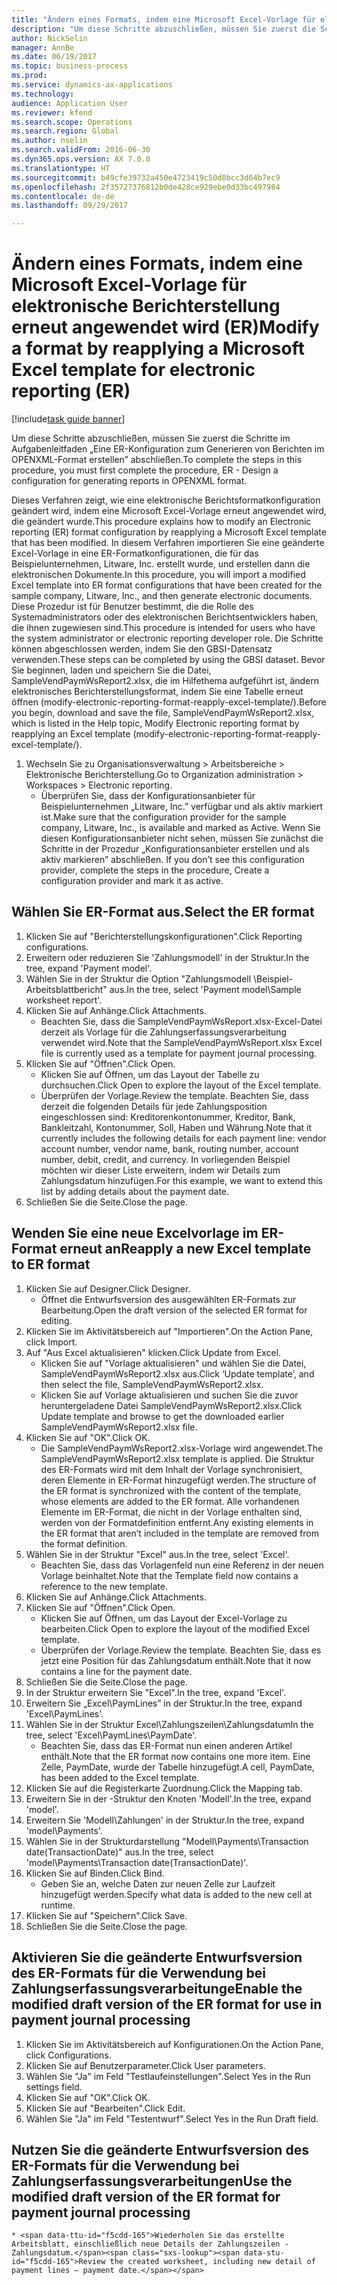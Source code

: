```yaml
--- 
title: "Ändern eines Formats, indem eine Microsoft Excel-Vorlage für elektronische Berichterstellung erneut angewendet wird (ER)"
description: "Um diese Schritte abzuschließen, müssen Sie zuerst die Schritte im Aufgabenleitfaden „Eine ER-Konfiguration zum Generieren von Berichten im OPENXML-Format erstellen” abschließen."
author: NickSelin
manager: AnnBe
ms.date: 06/19/2017
ms.topic: business-process
ms.prod: 
ms.service: dynamics-ax-applications
ms.technology: 
audience: Application User
ms.reviewer: kfend
ms.search.scope: Operations
ms.search.region: Global
ms.author: nselin
ms.search.validFrom: 2016-06-30
ms.dyn365.ops.version: AX 7.0.0
ms.translationtype: HT
ms.sourcegitcommit: b49cfe39732a450e4723419c50d8bcc3d64b7ec9
ms.openlocfilehash: 2f35727376812b0de428ce929ebe0d33bc497984
ms.contentlocale: de-de
ms.lasthandoff: 09/29/2017

---
```

# <a name="modify-a-format-by-reapplying-a-microsoft-excel-template-for-electronic-reporting-er"></a><span data-ttu-id="f5cdd-103">Ändern eines Formats, indem eine Microsoft Excel-Vorlage für elektronische Berichterstellung erneut angewendet wird (ER)</span><span class="sxs-lookup"><span data-stu-id="f5cdd-103">Modify a format by reapplying a Microsoft Excel template for electronic reporting (ER)</span></span>

[!include[task guide banner](../../includes/task-guide-banner.md)]

<span data-ttu-id="f5cdd-104">Um diese Schritte abzuschließen, müssen Sie zuerst die Schritte im Aufgabenleitfaden „Eine ER-Konfiguration zum Generieren von Berichten im OPENXML-Format erstellen” abschließen.</span><span class="sxs-lookup"><span data-stu-id="f5cdd-104">To complete the steps in this procedure, you must first complete the procedure, ER - Design a configuration for generating reports in OPENXML format.</span></span>

<span data-ttu-id="f5cdd-105">Dieses Verfahren zeigt, wie eine elektronische Berichtsformatkonfiguration geändert wird, indem eine Microsoft Excel-Vorlage erneut angewendet wird, die geändert wurde.</span><span class="sxs-lookup"><span data-stu-id="f5cdd-105">This procedure explains how to modify an Electronic reporting (ER) format configuration by reapplying a Microsoft Excel template that has been modified.</span></span> <span data-ttu-id="f5cdd-106">In diesem Verfahren importieren Sie eine geänderte Excel-Vorlage in eine ER-Formatkonfigurationen, die für das Beispielunternehmen, Litware, Inc. erstellt wurde, und erstellen dann die elektronischen Dokumente.</span><span class="sxs-lookup"><span data-stu-id="f5cdd-106">In this procedure, you will import a modified Excel template into ER format configurations that have been created for the sample company, Litware, Inc., and then generate electronic documents.</span></span> <span data-ttu-id="f5cdd-107">Diese Prozedur ist für Benutzer bestimmt, die die Rolle des Systemadministrators oder des elektronischen Berichtsentwicklers haben, die ihnen zugewiesen sind.</span><span class="sxs-lookup"><span data-stu-id="f5cdd-107">This procedure is intended for users who have the system administrator or electronic reporting developer role.</span></span> <span data-ttu-id="f5cdd-108">Die Schritte können abgeschlossen werden, indem Sie den GBSI-Datensatz verwenden.</span><span class="sxs-lookup"><span data-stu-id="f5cdd-108">These steps can be completed by using the GBSI dataset.</span></span> <span data-ttu-id="f5cdd-109">Bevor Sie beginnen, laden und speichern Sie die Datei, SampleVendPaymWsReport2.xlsx, die im Hilfethema aufgeführt ist, ändern elektronisches Berichterstellungsformat, indem Sie eine Tabelle erneut öffnen (modify-electronic-reporting-format-reapply-excel-template/).</span><span class="sxs-lookup"><span data-stu-id="f5cdd-109">Before you begin, download and save the file, SampleVendPaymWsReport2.xlsx, which is listed in the Help topic, Modify Electronic reporting format by reapplying an Excel template (modify-electronic-reporting-format-reapply-excel-template/).</span></span>

1. <span data-ttu-id="f5cdd-110">Wechseln Sie zu Organisationsverwaltung > Arbeitsbereiche > Elektronische Berichterstellung.</span><span class="sxs-lookup"><span data-stu-id="f5cdd-110">Go to Organization administration > Workspaces > Electronic reporting.</span></span>
    * <span data-ttu-id="f5cdd-111">Überprüfen Sie, dass der Konfigurationsanbieter für Beispielunternehmen „Litware, Inc.” verfügbar und als aktiv markiert ist.</span><span class="sxs-lookup"><span data-stu-id="f5cdd-111">Make sure that the configuration provider for the sample company, Litware, Inc., is available and marked as Active.</span></span> <span data-ttu-id="f5cdd-112">Wenn Sie diesen Konfigurationsanbieter nicht sehen, müssen Sie zunächst die Schritte in der Prozedur „Konfigurationsanbieter erstellen und als aktiv markieren” abschließen. </span><span class="sxs-lookup"><span data-stu-id="f5cdd-112">If you don’t see this configuration provider, complete the steps in the procedure, Create a configuration provider and mark it as active.</span></span>  

## <a name="select-the-er-format"></a><span data-ttu-id="f5cdd-113">Wählen Sie ER-Format aus.</span><span class="sxs-lookup"><span data-stu-id="f5cdd-113">Select the ER format</span></span>
1. <span data-ttu-id="f5cdd-114">Klicken Sie auf "Berichterstellungskonfigurationen".</span><span class="sxs-lookup"><span data-stu-id="f5cdd-114">Click Reporting configurations.</span></span>
2. <span data-ttu-id="f5cdd-115">Erweitern oder reduzieren Sie 'Zahlungsmodell' in der Struktur.</span><span class="sxs-lookup"><span data-stu-id="f5cdd-115">In the tree, expand 'Payment model'.</span></span>
3. <span data-ttu-id="f5cdd-116">Wählen Sie in der Struktur die Option "Zahlungsmodell \Beispiel-Arbeitsblattbericht" aus.</span><span class="sxs-lookup"><span data-stu-id="f5cdd-116">In the tree, select 'Payment model\Sample worksheet report'.</span></span>
4. <span data-ttu-id="f5cdd-117">Klicken Sie auf Anhänge.</span><span class="sxs-lookup"><span data-stu-id="f5cdd-117">Click Attachments.</span></span>
    * <span data-ttu-id="f5cdd-118">Beachten Sie, dass die SampleVendPaymWsReport.xlsx-Excel-Datei derzeit als Vorlage für die Zahlungserfassungsverarbeitung verwendet wird.</span><span class="sxs-lookup"><span data-stu-id="f5cdd-118">Note that the SampleVendPaymWsReport.xlsx Excel file is currently used as a template for payment journal processing.</span></span>   
5. <span data-ttu-id="f5cdd-119">Klicken Sie auf "Öffnen".</span><span class="sxs-lookup"><span data-stu-id="f5cdd-119">Click Open.</span></span>
    * <span data-ttu-id="f5cdd-120">Klicken Sie auf Öffnen, um das Layout der Tabelle zu durchsuchen.</span><span class="sxs-lookup"><span data-stu-id="f5cdd-120">Click Open to explore the layout of the Excel template.</span></span>  
    * <span data-ttu-id="f5cdd-121">Überprüfen der Vorlage.</span><span class="sxs-lookup"><span data-stu-id="f5cdd-121">Review the template.</span></span> <span data-ttu-id="f5cdd-122">Beachten Sie, dass derzeit die folgenden Details für jede Zahlungsposition eingeschlossen sind: Kreditorenkontonummer, Kreditor, Bank, Bankleitzahl, Kontonummer, Soll, Haben und Währung.</span><span class="sxs-lookup"><span data-stu-id="f5cdd-122">Note that it currently includes the following details for each payment line: vendor account number, vendor name, bank, routing number, account number, debit, credit, and currency.</span></span> <span data-ttu-id="f5cdd-123">In vorliegenden Beispiel möchten wir dieser Liste erweitern, indem wir Details zum Zahlungsdatum hinzufügen.</span><span class="sxs-lookup"><span data-stu-id="f5cdd-123">For this example, we want to extend this list by adding details about the payment date.</span></span>   
6. <span data-ttu-id="f5cdd-124">Schließen Sie die Seite.</span><span class="sxs-lookup"><span data-stu-id="f5cdd-124">Close the page.</span></span>

## <a name="reapply-a-new-excel-template-to-er-format"></a><span data-ttu-id="f5cdd-125">Wenden Sie eine neue Excelvorlage im ER-Format erneut an</span><span class="sxs-lookup"><span data-stu-id="f5cdd-125">Reapply a new Excel template to ER format</span></span>
1. <span data-ttu-id="f5cdd-126">Klicken Sie auf Designer.</span><span class="sxs-lookup"><span data-stu-id="f5cdd-126">Click Designer.</span></span>
    * <span data-ttu-id="f5cdd-127">Öffnet die Entwurfsversion des ausgewählten ER-Formats zur Bearbeitung.</span><span class="sxs-lookup"><span data-stu-id="f5cdd-127">Open the draft version of the selected ER format for editing.</span></span>  
2. <span data-ttu-id="f5cdd-128">Klicken Sie im Aktivitätsbereich auf "Importieren".</span><span class="sxs-lookup"><span data-stu-id="f5cdd-128">On the Action Pane, click Import.</span></span>
3. <span data-ttu-id="f5cdd-129">Auf "Aus Excel aktualisieren" klicken.</span><span class="sxs-lookup"><span data-stu-id="f5cdd-129">Click Update from Excel.</span></span>
    * <span data-ttu-id="f5cdd-130">Klicken Sie auf "Vorlage aktualisieren" und wählen Sie die Datei, SampleVendPaymWsReport2.xlsx aus.</span><span class="sxs-lookup"><span data-stu-id="f5cdd-130">Click ‘Update template’, and then select the file, SampleVendPaymWsReport2.xlsx.</span></span>  
    * <span data-ttu-id="f5cdd-131">Klicken Sie auf Vorlage aktualisieren und suchen Sie die zuvor heruntergeladene Datei SampleVendPaymWsReport2.xlsx.</span><span class="sxs-lookup"><span data-stu-id="f5cdd-131">Click Update template and browse to get the downloaded earlier SampleVendPaymWsReport2.xlsx file.</span></span>  
4. <span data-ttu-id="f5cdd-132">Klicken Sie auf "OK".</span><span class="sxs-lookup"><span data-stu-id="f5cdd-132">Click OK.</span></span>
    * <span data-ttu-id="f5cdd-133">Die SampleVendPaymWsReport2.xlsx-Vorlage wird angewendet.</span><span class="sxs-lookup"><span data-stu-id="f5cdd-133">The SampleVendPaymWsReport2.xlsx template is applied.</span></span> <span data-ttu-id="f5cdd-134">Die Struktur des ER-Formats wird mit dem Inhalt der Vorlage synchronisiert, deren Elemente in ER-Format hinzugefügt werden.</span><span class="sxs-lookup"><span data-stu-id="f5cdd-134">The structure of the ER format is synchronized with the content of the template, whose elements are added to the ER format.</span></span> <span data-ttu-id="f5cdd-135">Alle vorhandenen Elemente im ER-Format, die nicht in der Vorlage enthalten sind, werden von der Formatdefinition entfernt.</span><span class="sxs-lookup"><span data-stu-id="f5cdd-135">Any existing elements in the ER format that aren’t included in the template are removed from the format definition.</span></span>  
5. <span data-ttu-id="f5cdd-136">Wählen Sie in der Struktur  "Excel" aus.</span><span class="sxs-lookup"><span data-stu-id="f5cdd-136">In the tree, select 'Excel'.</span></span>
    * <span data-ttu-id="f5cdd-137">Beachten Sie, dass das Vorlagenfeld nun eine Referenz in der neuen Vorlage beinhaltet.</span><span class="sxs-lookup"><span data-stu-id="f5cdd-137">Note that the Template field now contains a reference to the new template.</span></span>   
6. <span data-ttu-id="f5cdd-138">Klicken Sie auf Anhänge.</span><span class="sxs-lookup"><span data-stu-id="f5cdd-138">Click Attachments.</span></span>
7. <span data-ttu-id="f5cdd-139">Klicken Sie auf "Öffnen".</span><span class="sxs-lookup"><span data-stu-id="f5cdd-139">Click Open.</span></span>
    * <span data-ttu-id="f5cdd-140">Klicken Sie auf Öffnen, um das Layout der Excel-Vorlage zu bearbeiten.</span><span class="sxs-lookup"><span data-stu-id="f5cdd-140">Click Open to explore the layout of the modified Excel template.</span></span>  
    * <span data-ttu-id="f5cdd-141">Überprüfen der Vorlage.</span><span class="sxs-lookup"><span data-stu-id="f5cdd-141">Review the template.</span></span> <span data-ttu-id="f5cdd-142">Beachten Sie, dass es jetzt eine Position für das Zahlungsdatum enthält.</span><span class="sxs-lookup"><span data-stu-id="f5cdd-142">Note that it now contains a line for the payment date.</span></span>   
8. <span data-ttu-id="f5cdd-143">Schließen Sie die Seite.</span><span class="sxs-lookup"><span data-stu-id="f5cdd-143">Close the page.</span></span>
9. <span data-ttu-id="f5cdd-144">In der Struktur erweitern Sie "Excel".</span><span class="sxs-lookup"><span data-stu-id="f5cdd-144">In the tree, expand 'Excel'.</span></span>
10. <span data-ttu-id="f5cdd-145">Erweitern Sie „Excel\PaymLines” in der Struktur.</span><span class="sxs-lookup"><span data-stu-id="f5cdd-145">In the tree, expand 'Excel\PaymLines'.</span></span>
11. <span data-ttu-id="f5cdd-146">Wählen Sie in der Struktur Excel\Zahlungszeilen\Zahlungsdatum</span><span class="sxs-lookup"><span data-stu-id="f5cdd-146">In the tree, select 'Excel\PaymLines\PaymDate'.</span></span>
    * <span data-ttu-id="f5cdd-147">Beachten Sie, dass das ER-Format nun einen anderen Artikel enthält.</span><span class="sxs-lookup"><span data-stu-id="f5cdd-147">Note that the ER format now contains one more item.</span></span> <span data-ttu-id="f5cdd-148">Eine Zelle, PaymDate, wurde der Tabelle hinzugefügt.</span><span class="sxs-lookup"><span data-stu-id="f5cdd-148">A cell, PaymDate, has been added to the Excel template.</span></span>  
12. <span data-ttu-id="f5cdd-149">Klicken Sie auf die Registerkarte Zuordnung.</span><span class="sxs-lookup"><span data-stu-id="f5cdd-149">Click the Mapping tab.</span></span>
13. <span data-ttu-id="f5cdd-150">Erweitern Sie in der -Struktur den Knoten 'Modell'.</span><span class="sxs-lookup"><span data-stu-id="f5cdd-150">In the tree, expand 'model'.</span></span>
14. <span data-ttu-id="f5cdd-151">Erweitern Sie 'Modell\Zahlungen' in der Struktur.</span><span class="sxs-lookup"><span data-stu-id="f5cdd-151">In the tree, expand 'model\Payments'.</span></span>
15. <span data-ttu-id="f5cdd-152">Wählen Sie in der Strukturdarstellung "Modell\Payments\Transaction date(TransactionDate)" aus.</span><span class="sxs-lookup"><span data-stu-id="f5cdd-152">In the tree, select 'model\Payments\Transaction date(TransactionDate)'.</span></span>
16. <span data-ttu-id="f5cdd-153">Klicken Sie auf Binden.</span><span class="sxs-lookup"><span data-stu-id="f5cdd-153">Click Bind.</span></span>
    * <span data-ttu-id="f5cdd-154">Geben Sie an, welche Daten zur neuen Zelle zur Laufzeit hinzugefügt werden.</span><span class="sxs-lookup"><span data-stu-id="f5cdd-154">Specify what data is added to the new cell at runtime.</span></span>  
17. <span data-ttu-id="f5cdd-155">Klicken Sie auf "Speichern".</span><span class="sxs-lookup"><span data-stu-id="f5cdd-155">Click Save.</span></span>
18. <span data-ttu-id="f5cdd-156">Schließen Sie die Seite.</span><span class="sxs-lookup"><span data-stu-id="f5cdd-156">Close the page.</span></span>

## <a name="enable-the-modified-draft-version-of-the-er-format-for-use-in-payment-journal-processing"></a><span data-ttu-id="f5cdd-157">Aktivieren Sie die geänderte Entwurfsversion des ER-Formats für die Verwendung bei Zahlungserfassungsverarbeitunge</span><span class="sxs-lookup"><span data-stu-id="f5cdd-157">Enable the modified draft version of the ER format for use in payment journal processing</span></span>
1. <span data-ttu-id="f5cdd-158">Klicken Sie im Aktivitätsbereich auf Konfigurationen.</span><span class="sxs-lookup"><span data-stu-id="f5cdd-158">On the Action Pane, click Configurations.</span></span>
2. <span data-ttu-id="f5cdd-159">Klicken Sie auf Benutzerparameter.</span><span class="sxs-lookup"><span data-stu-id="f5cdd-159">Click User parameters.</span></span>
3. <span data-ttu-id="f5cdd-160">Wählen Sie "Ja" im Feld "Testlaufeinstellungen".</span><span class="sxs-lookup"><span data-stu-id="f5cdd-160">Select Yes in the Run settings field.</span></span>
4. <span data-ttu-id="f5cdd-161">Klicken Sie auf "OK".</span><span class="sxs-lookup"><span data-stu-id="f5cdd-161">Click OK.</span></span>
5. <span data-ttu-id="f5cdd-162">Klicken Sie auf "Bearbeiten".</span><span class="sxs-lookup"><span data-stu-id="f5cdd-162">Click Edit.</span></span>
6. <span data-ttu-id="f5cdd-163">Wählen Sie "Ja" im Feld "Testentwurf".</span><span class="sxs-lookup"><span data-stu-id="f5cdd-163">Select Yes in the Run Draft field.</span></span>

## <a name="use-the-modified-draft-version-of-the-er-format-for-payment-journal-processing"></a><span data-ttu-id="f5cdd-164">Nutzen Sie die geänderte Entwurfsversion des ER-Formats für die Verwendung bei Zahlungserfassungsverarbeitungen</span><span class="sxs-lookup"><span data-stu-id="f5cdd-164">Use the modified draft version of the ER format for payment journal processing</span></span>
    * <span data-ttu-id="f5cdd-165">Wiederholen Sie das erstellte Arbeitsblatt, einschließlich neue Details der Zahlungszeilen - Zahlungsdatum.</span><span class="sxs-lookup"><span data-stu-id="f5cdd-165">Review the created worksheet, including new detail of payment lines – payment date.</span></span>  


